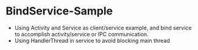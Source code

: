 # BindService-Sample
* Using Activity and Service as client/service example, 
and bind service to accomplish activity/service or IPC communication.
* Using HandlerThread in service to avoid blocking main thread
